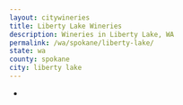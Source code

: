 ```yaml
---
layout: citywineries
title: Liberty Lake Wineries
description: Wineries in Liberty Lake, WA
permalink: /wa/spokane/liberty-lake/
state: wa
county: spokane
city: liberty lake
---
```

-
